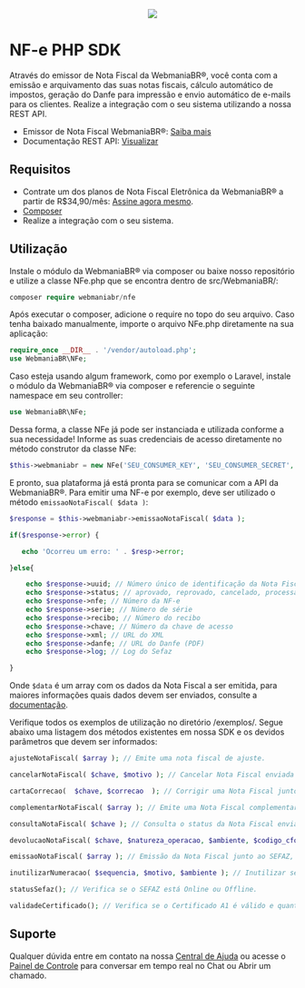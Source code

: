 <p align="center">
  <img src="https://wmbr.s3.amazonaws.com/img/logo_webmaniabr_github.png">
</p>

# NF-e PHP SDK

Através do emissor de Nota Fiscal da WebmaniaBR®, você conta com a emissão e arquivamento das suas notas fiscais, cálculo automático de impostos, geração do Danfe para impressão e envio automático de e-mails para os clientes. Realize a integração com o seu sistema utilizando a nossa REST API.

- Emissor de Nota Fiscal WebmaniaBR®: [Saiba mais](https://webmaniabr.com/nota-fiscal-eletronica/)
- Documentação REST API: [Visualizar](https://webmaniabr.com/docs/rest-api-nfe/)

## Requisitos

- Contrate um dos planos de Nota Fiscal Eletrônica da WebmaniaBR® a partir de R$34,90/mês: [Assine agora mesmo](https://webmaniabr.com/nota-fiscal-eletronica/).
- [Composer](https://getcomposer.org/)
- Realize a integração com o seu sistema.

## Utilização
Instale o módulo da WebmaniaBR® via composer ou baixe nosso repositório e utilize a classe NFe.php que se encontra dentro de src/WebmaniaBR/:

```php
composer require webmaniabr/nfe
```

Após executar o composer, adicione o require no topo do seu arquivo. Caso tenha baixado manualmente, importe o arquivo NFe.php diretamente na sua aplicação:

```php
require_once __DIR__ . '/vendor/autoload.php';
use WebmaniaBR\NFe;
```

Caso esteja usando algum framework, como por exemplo o Laravel, instale o módulo da WebmaniaBR® via composer e referencie o seguinte namespace em seu controller:

```php
use WebmaniaBR\NFe;
```

Dessa forma, a classe NFe já pode ser instanciada e utilizada conforme a sua necessidade!
Informe as suas credenciais de acesso diretamente no método construtor da classe NFe:

```php
$this->webmaniabr = new NFe('SEU_CONSUMER_KEY', 'SEU_CONSUMER_SECRET', 'SEU_ACCESS_TOKEN', 'SEU_ACCESS_TOKEN_SECRET');
```

E pronto, sua plataforma já está pronta para se comunicar com a API da WebmaniaBR®.
Para emitir uma NF-e por exemplo, deve ser utilizado o método ``` emissaoNotaFiscal( $data ) ```:

```php
$response = $this->webmaniabr->emissaoNotaFiscal( $data );

if($response->error) {

   echo 'Ocorreu um erro: ' . $resp->error;

}else{

    echo $response->uuid; // Número único de identificação da Nota Fiscal
    echo $response->status; // aprovado, reprovado, cancelado, processamento ou contingencia
    echo $response->nfe; // Número da NF-e
    echo $response->serie; // Número de série
    echo $response->recibo; // Número do recibo
    echo $response->chave; // Número da chave de acesso
    echo $response->xml; // URL do XML
    echo $response->danfe; // URL do Danfe (PDF)
    echo $response->log; // Log do Sefaz

}
```

Onde ``` $data ``` é um array com os dados da Nota Fiscal a ser emitida, para maiores informações quais dados devem ser enviados, consulte a [documentação](https://webmaniabr.com/docs/rest-api-nfe/#emitir-nfe).

Verifique todos os exemplos de utilização no diretório /exemplos/. Segue abaixo uma listagem dos métodos existentes em nossa SDK e os devidos parâmetros que devem ser informados:

```php
ajusteNotaFiscal( $array ); // Emite uma nota fiscal de ajuste.
```
```php
cancelarNotaFiscal( $chave, $motivo ); // Cancelar Nota Fiscal enviada ao SEFAZ.
```
```php
cartaCorrecao(  $chave, $correcao  ); // Corrigir uma Nota Fiscal junto ao SEFAZ.
```
```php
complementarNotaFiscal( $array ); // Emite uma Nota Fiscal complementar.
```
```php
consultaNotaFiscal( $chave ); // Consulta o status da Nota Fiscal enviada para o SEFAZ.
```
```php
devolucaoNotaFiscal( $chave, $natureza_operacao, $ambiente, $codigo_cfop, $classe_imposto, $produtos ); // Emissão de Nota Fiscal de devolução junto ao SEFAZ.
```
```php
emissaoNotaFiscal( $array ); // Emissão da Nota Fiscal junto ao SEFAZ, com exemplos para a emissão com detalhamento específicos.
```
```php
inutilizarNumeracao( $sequencia, $motivo, $ambiente ); // Inutilizar sequência de numeração junto ao SEFAZ.
```
```php
statusSefaz(); // Verifica se o SEFAZ está Online ou Offline.
```
```php
validadeCertificado(); // Verifica se o Certificado A1 é válido e quantos dias faltam para expirar.
```

## Suporte

Qualquer dúvida entre em contato na nossa [Central de Ajuda](https://ajuda.webmaniabr.com) ou acesse o [Painel de Controle](https://webmaniabr.com/painel/) para conversar em tempo real no Chat ou Abrir um chamado.

